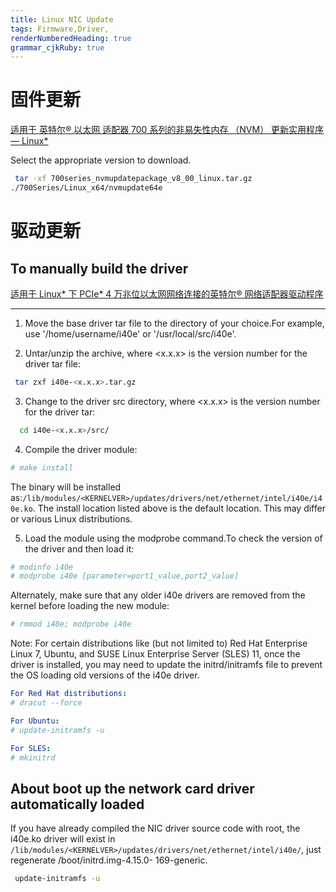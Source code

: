 ```yaml
---
title: Linux NIC Update
tags: Firmware,Driver,
renderNumberedHeading: true
grammar_cjkRuby: true
---
```


# 固件更新

[适用于 英特尔® 以太网 适配器 700 系列的非易失性内存 （NVM） 更新实用程序 — Linux*](https://www.intel.cn/content/www/cn/zh/download/18635/29927/non-volatile-memory-nvm-update-utility-for-intel-ethernet-adapters-700-series-linux.html)

Select the appropriate version to download.

``` bash
 tar -xf 700series_nvmupdatepackage_v8_00_linux.tar.gz
./700Series/Linux_x64/nvmupdate64e
```


# 驱动更新
## To manually build the driver
[适用于 Linux* 下 PCIe* 4 万兆位以太网网络连接的英特尔® 网络适配器驱动程序](https://www.intel.cn/content/www/cn/zh/download/18026/30366/intel-network-adapter-driver-for-pcie-40-gigabit-ethernet-network-connections-under-linux.html)

----------------------------
1. Move the base driver tar file to the directory of your choice.For example, use '/home/username/i40e' or '/usr/local/src/i40e'.

2. Untar/unzip the archive, where <x.x.x> is the version number for the driver tar file:
``` bash
 tar zxf i40e-<x.x.x>.tar.gz
```
3. Change to the driver src directory, where <x.x.x> is the version number
   for the driver tar:
``` bash
  cd i40e-<x.x.x>/src/
```
4. Compile the driver module:
``` ruby
# make install
```
The binary will be installed as:`/lib/modules/<KERNELVER>/updates/drivers/net/ethernet/intel/i40e/i40e.ko`. The install location listed above is the default location. This may differ or various Linux distributions.

5. Load the module using the modprobe command.To check the version of the driver and then load it:

``` ruby
# modinfo i40e
# modprobe i40e [parameter=port1_value,port2_value]
```
Alternately, make sure that any older i40e drivers are removed from the kernel before loading the new module:

``` ruby
# rmmod i40e; modprobe i40e
```

Note: For certain distributions like (but not limited to) Red Hat Enterprise Linux 7, Ubuntu, and SUSE Linux Enterprise Server (SLES) 11, once the driver is installed, you may need to update the initrd/initramfs file to prevent the OS loading old versions of the i40e driver.

``` yaml
For Red Hat distributions:
# dracut --force

For Ubuntu:
# update-initramfs -u

For SLES:
# mkinitrd
```

## About boot up the network card driver automatically loaded
If you have already compiled the NIC driver source code with root, the i40e.ko driver will exist in `/lib/modules/<KERNELVER>/updates/drivers/net/ethernet/intel/i40e/`, just regenerate /boot/initrd.img-4.15.0- 169-generic.

``` bash
 update-initramfs -u
```
